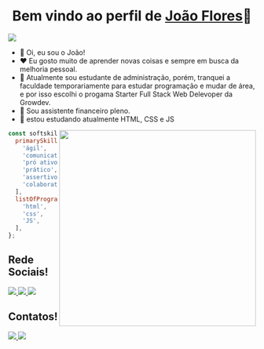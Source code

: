 <!--
**joao-cflores/joao-cflores** is a ✨ _special_ ✨ repository because its `README.md` (this file) appears on your GitHub profile.

Here are some ideas to get you started:

- 🔭 I’m currently working on ...
- 🌱 I’m currently learning ...
- 👯 I’m looking to collaborate on ...
- 🤔 I’m looking for help with ...
- 💬 Ask me about ...
- 📫 How to reach me: ...
- 😄 Pronouns: ...
- ⚡ Fun fact: ...
-->
<p align="center">
  <h1 align="center">Bem vindo ao perfil de <a href="https://github.com/joao-cflores">João Flores</a>👋</h1>
</p>
<div align="center">
  <a align="center" href="https://github.com/DenverCoder1/readme-typing-svg"> </a>
</div>
<p></p>
<img align="center" src="https://media.giphy.com/media/M9gbBd9nbDrOTu1Mqx/giphy.gif">
<ul>
  <li>👋 Oi, eu sou o João!</li>
  <li>❤️ Eu gosto muito de aprender novas coisas e sempre em busca da melhoria pessoal.</li>
  <li>🌱 Atualmente sou estudante de administração, porém, tranquei a faculdade temporariamente para estudar programação e mudar de área, e por isso escolhi o progama Starter Full Stack Web Delevoper da Growdev.</li>
  <li>💼 Sou assistente financeiro pleno.</li>
  <li>🧐 estou estudando atualmente HTML, CSS e JS</li>
</ul>

<img align="right" width="400" src="https://i.giphy.com/media/qgQUggAC3Pfv687qPC/giphy.webp" />

```js
const softskills and ProgrammingLanguage= {
  primarySkillset: [
    'ágil',
    'comunicativo',
    'pró ativo',
    'prático', 
    'assertivo',
    'colaborativo'
  ],
  listOfProgrammingLanguages: [
    'html', 
    'css',
    'JS', 
  ],
};
```



## **Rede Sociais!**

<a href="https://twitter.com/flowers1903">
  <img src="https://img.shields.io/badge/Twitter-1DA1F2?style=for-the-badge&logo=twitter&logoColor=white" />  
</a>

</a>
<a href="https://www.instagram.com/joao_cf/">
  <img src="https://img.shields.io/badge/Instagram-E4405F?style=for-the-badge&logo=instagram&logoColor=white" />  
</a>
<a href="https://www.linkedin.com/in/jo%C3%A3o-flores-746035168">
  <img src="https://img.shields.io/badge/LinkedIn-0077B5?style=for-the-badge&logo=linkedin&logoColor=white" />
</a>

</br>

## **Contatos!**

<a href="https://api.whatsapp.com/send?phone=5551999104027&text=Ol%C3%A1,%20amigo(a)!">
  <img src="https://img.shields.io/badge/WhatsApp-25D366?style=for-the-badge&logo=whatsapp&logoColor=white" />  
</a>
<a href="https://t.me/JoaoFlores852">
  <img src="https://img.shields.io/badge/Telegram-2CA5E0?style=for-the-badge&logo=telegram&logoColor=white" />
</a>
<br/>


